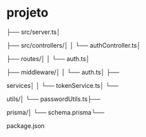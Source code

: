 # projeto

├── src/server.ts│   

├── src/controllers/│   │   └── authController.ts│   

├── routes/│   │   └── auth.ts│   

├── middleware/│   │   └── auth.ts│   ├──

 services│   │   └── tokenService.ts│   └── 
 
 utils/│       └── passwordUtils.ts├── 
 
 prisma/│   └── schema.prisma└── 
 
 package.json    